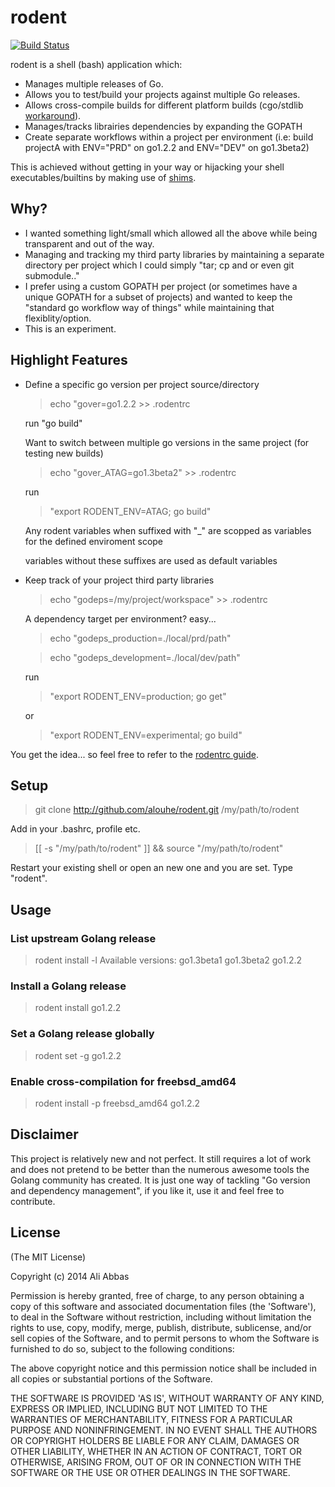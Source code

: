 # rodent
[![Build Status](https://drone.io/github.com/alouche/rodent/status.png)](https://drone.io/github.com/alouche/rodent/latest)

rodent is a shell (bash) application which:

* Manages multiple releases of Go.
* Allows you to test/build your projects against multiple Go releases.
* Allows cross-compile builds for different platform builds (cgo/stdlib [workaround](https://groups.google.com/d/msg/golang-nuts/2XoGUvBalcw/ErSWiTlO17kJ)).
* Manages/tracks librairies dependencies by expanding the GOPATH
* Create separate workflows within a project per environment (i.e: build projectA with ENV="PRD" on go1.2.2 and ENV="DEV" on go1.3beta2)

This is achieved without getting in your way or hijacking your shell executables/builtins by making use of [shims](http://en.wikipedia.org/wiki/Shim_%28computing%29).

## Why?

* I wanted something light/small which allowed all the above while being transparent and out of the way.
* Managing and tracking my third party libraries by maintaining a separate directory per project which I could simply "tar; cp and or even git submodule.." 
* I prefer using a custom GOPATH per project (or sometimes have a unique GOPATH for a subset of projects) and wanted to keep the "standard go workflow way of things" while maintaining that flexiblity/option.
* This is an experiment.

## Highlight Features

* Define a specific go version per project source/directory
  > echo "gover=go1.2.2 >> .rodentrc

  run "go build"

  Want to switch between multiple go versions in the same project (for testing new builds)
  > echo "gover_ATAG=go1.3beta2" >> .rodentrc
  
  run
  > "export RODENT_ENV=ATAG; go build"
  
  Any rodent variables when suffixed with "\_<LABEL>" are scopped as variables for the defined enviroment scope <LABEL>
  
  variables without these <LABEL> suffixes are used as default variables

* Keep track of your project third party libraries
  > echo "godeps=/my/project/workspace" >> .rodentrc

  A dependency target per environment? easy...
  > echo "godeps_production=./local/prd/path"
  
  > echo "godeps_development=./local/dev/path"
  
  run
  > "export RODENT_ENV=production; go get"
  
  or
  > "export RODENT_ENV=experimental; go build"

You get the idea... so feel free to refer to the [rodentrc guide](https://github.com/alouche/rodent/wiki/rodentrc-file).

## Setup

> git clone http://github.com/alouhe/rodent.git /my/path/to/rodent

Add in your .bashrc, profile etc.

> [[ -s "/my/path/to/rodent" ]] && source "/my/path/to/rodent"

Restart your existing shell or open an new one and you are set. Type "rodent".

## Usage

### List upstream Golang release

> rodent install -l
> Available versions:
>  go1.3beta1
>  go1.3beta2
>  go1.2.2

### Install a Golang release

> rodent install go1.2.2

### Set a Golang release globally

> rodent set -g go1.2.2

### Enable cross-compilation for freebsd_amd64

> rodent install -p freebsd_amd64 go1.2.2

## Disclaimer

This project is relatively new and not perfect. It still requires a lot of work and does not pretend to be better than the numerous awesome tools the Golang community has created. It is just one way of tackling "Go version and dependency management", if you like it, use it and feel free to contribute.

## License

(The MIT License)

Copyright (c) 2014 Ali Abbas

Permission is hereby granted, free of charge, to any person obtaining
a copy of this software and associated documentation files (the
'Software'), to deal in the Software without restriction, including
without limitation the rights to use, copy, modify, merge, publish,
distribute, sublicense, and/or sell copies of the Software, and to
permit persons to whom the Software is furnished to do so, subject to
the following conditions:

The above copyright notice and this permission notice shall be
included in all copies or substantial portions of the Software.

THE SOFTWARE IS PROVIDED 'AS IS', WITHOUT WARRANTY OF ANY KIND,
EXPRESS OR IMPLIED, INCLUDING BUT NOT LIMITED TO THE WARRANTIES OF
MERCHANTABILITY, FITNESS FOR A PARTICULAR PURPOSE AND NONINFRINGEMENT.
IN NO EVENT SHALL THE AUTHORS OR COPYRIGHT HOLDERS BE LIABLE FOR ANY
CLAIM, DAMAGES OR OTHER LIABILITY, WHETHER IN AN ACTION OF CONTRACT,
TORT OR OTHERWISE, ARISING FROM, OUT OF OR IN CONNECTION WITH THE
SOFTWARE OR THE USE OR OTHER DEALINGS IN THE SOFTWARE. 
